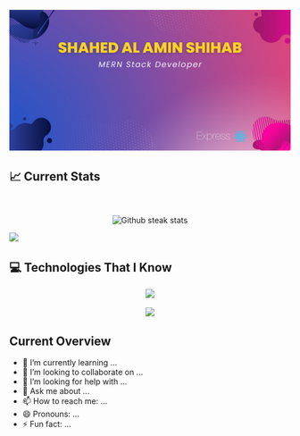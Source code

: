 
![Github Portfolio Banner!](https://raw.githubusercontent.com/shihab01118/shihab01118/main/images/Blue%20Pink%20Gradient%20Fashion%20Banner.jpg "Portfolio Banner")

## 📈 Current Stats
<br>

<p align="center">
    <img src="https://github-readme-streak-stats.herokuapp.com?user=shihab01118&theme=neon" alt="Github steak stats"/>
</p>

![](http://github-profile-summary-cards.vercel.app/api/cards/repos-per-language?username=shihab01118&theme=nord_dark)

## 💻 Technologies That I Know

<p align="center">
  <a href="https://skillicons.dev">
    <img src="https://skillicons.dev/icons?i=html,css,tailwind,js,react,firebase&perline=6" />
  </a>
</p>
<p align="center">
  <a href="https://skillicons.dev">
    <img src="https://skillicons.dev/icons?i=nodejs,express,mongo,mui,git&perline=5" />
  </a>
</p>



## Current Overview

<!-- - 🔭 I’m currently working on ... -->
- 🌱 I’m currently learning ...
- 👯 I’m looking to collaborate on ...
- 🤔 I’m looking for help with ...
- 💬 Ask me about ...
- 📫 How to reach me: ...
- 😄 Pronouns: ...
- ⚡ Fun fact: ...

